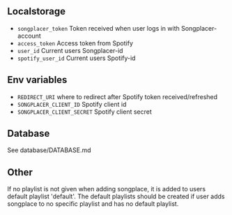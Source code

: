 ## Localstorage
- <code>songplacer_token</code> Token received when user logs in with Songplacer-account
- <code>access_token</code> Access token from Spotify 
- <code>user_id</code> Current users Songplacer-id
- <code>spotify_user_id</code> Current users Spotify-id




## Env variables
- <code>REDIRECT_URI</code> where to redirect after Spotify token received/refreshed
- <code>SONGPLACER_CLIENT_ID</code> Spotify client id
- <code>SONGPLACER_CLIENT_SECRET</code> Spotify client secret


## Database
See database/DATABASE.md

## Other
If no playlist is not given when adding songplace, it is added to users default playlist 'default'. 
The default playlists should be created if user adds songplace to no specific playlist and has no default
playlist. 